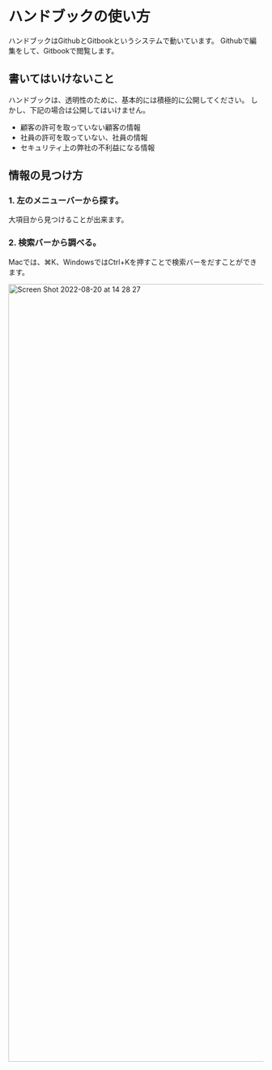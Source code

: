 # ハンドブックの使い方

ハンドブックはGithubとGitbookというシステムで動いています。
Githubで編集をして、Gitbookで閲覧します。

## 書いてはいけないこと
ハンドブックは、透明性のために、基本的には積極的に公開してください。
しかし、下記の場合は公開してはいけません。

* 顧客の許可を取っていない顧客の情報
* 社員の許可を取っていない、社員の情報
* セキュリティ上の弊社の不利益になる情報


## 情報の見つけ方

### 1. 左のメニューバーから探す。
大項目から見つけることが出来ます。

### 2. 検索バーから調べる。
Macでは、⌘K、WindowsではCtrl+Kを押すことで検索バーをだすことができます。

<img width="1535" alt="Screen Shot 2022-08-20 at 14 28 27" src="https://user-images.githubusercontent.com/16862493/185730397-3529a211-dc64-4254-983d-98dfffdaa50b.png">


